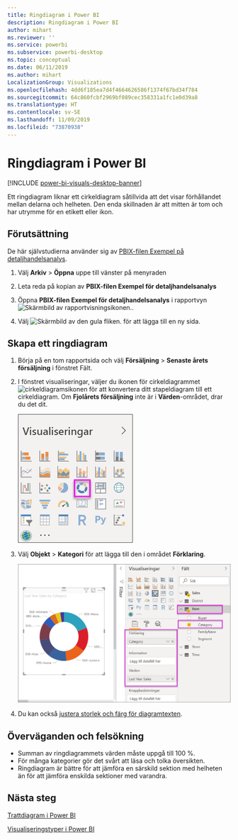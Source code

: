```yaml
---
title: Ringdiagram i Power BI
description: Ringdiagram i Power BI
author: mihart
ms.reviewer: ''
ms.service: powerbi
ms.subservice: powerbi-desktop
ms.topic: conceptual
ms.date: 06/11/2019
ms.author: mihart
LocalizationGroup: Visualizations
ms.openlocfilehash: 4dd6f185ea7d4f4664626586f1374f67bd34f784
ms.sourcegitcommit: 64c860fcbf2969bf089cec358331a1fc1e0d39a8
ms.translationtype: HT
ms.contentlocale: sv-SE
ms.lasthandoff: 11/09/2019
ms.locfileid: "73870938"
---
```

# <a name="doughnut-charts-in-power-bi"></a>Ringdiagram i Power BI

[!INCLUDE [power-bi-visuals-desktop-banner](../includes/power-bi-visuals-desktop-banner.md)]

Ett ringdiagram liknar ett cirkeldiagram såtillvida att det visar förhållandet mellan delarna och helheten. Den enda skillnaden är att mitten är tom och har utrymme för en etikett eller ikon.

## <a name="prerequisite"></a>Förutsättning

De här självstudierna använder sig av [PBIX-filen Exempel på detaljhandelsanalys](https://download.microsoft.com/download/9/6/D/96DDC2FF-2568-491D-AAFA-AFDD6F763AE3/Retail%20Analysis%20Sample%20PBIX.pbix).

1. Välj **Arkiv** > **Öppna** uppe till vänster på menyraden
   
2. Leta reda på kopian av **PBIX-filen Exempel för detaljhandelsanalys**

1. Öppna **PBIX-filen Exempel för detaljhandelsanalys** i rapportvyn ![Skärmbild av rapportvisningsikonen.](media/power-bi-visualization-kpi/power-bi-report-view.png).

1. Välj ![Skärmbild av den gula fliken.](media/power-bi-visualization-kpi/power-bi-yellow-tab.png) för att lägga till en ny sida.


## <a name="create-a-doughnut-chart"></a>Skapa ett ringdiagram

1. Börja på en tom rapportsida och välj **Försäljning** \> **Senaste årets försäljning** i fönstret Fält.  
   
3. I fönstret visualiseringar, väljer du ikonen för cirkeldiagrammet ![cirkeldiagramsikonen](media/power-bi-visualization-doughnut-charts/power-bi-icon.png) för att konvertera ditt stapeldiagram till ett cirkeldiagram. Om **Fjolårets försäljning** inte är i **Värden**-området, drar du det dit.
     
   ![Visualiseringsfönstret med ringdiagram har valts](media/power-bi-visualization-doughnut-charts/power-bi-doughnut-chart.png)

4. Välj **Objekt** \> **Kategori** för att lägga till den i området **Förklaring**. 
     
    ![ringdiagram bredvid fönstret Fält](media/power-bi-visualization-doughnut-charts/power-bi-doughnut-done.png)

5. Du kan också [justera storlek och färg för diagramtexten](power-bi-visualization-customize-title-background-and-legend.md). 

## <a name="considerations-and-troubleshooting"></a>Överväganden och felsökning
* Summan av ringdiagrammets värden måste uppgå till 100 %.
* För många kategorier gör det svårt att läsa och tolka översikten.
* Ringdiagram är bättre för att jämföra en särskild sektion med helheten än för att jämföra enskilda sektioner med varandra. 

## <a name="next-steps"></a>Nästa steg
[Trattdiagram i Power BI](power-bi-visualization-funnel-charts.md)

[Visualiseringstyper i Power BI](power-bi-visualization-types-for-reports-and-q-and-a.md)


